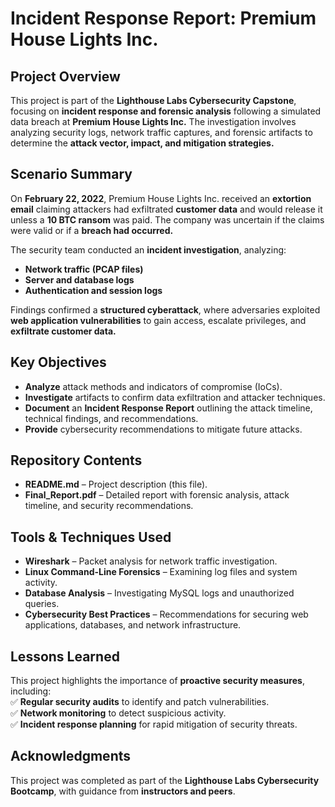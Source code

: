 
# ****Incident Response Report: Premium House Lights Inc.****

## ****Project Overview****
This project is part of the ****Lighthouse Labs Cybersecurity Capstone****, focusing on ****incident response and forensic analysis**** following a simulated data breach at ****Premium House Lights Inc.**** The investigation involves analyzing security logs, network traffic captures, and forensic artifacts to determine the ****attack vector, impact, and mitigation strategies.****

## ****Scenario Summary****
On ****February 22, 2022****, Premium House Lights Inc. received an ****extortion email**** claiming attackers had exfiltrated ****customer data**** and would release it unless a ****10 BTC ransom**** was paid. The company was uncertain if the claims were valid or if a ****breach had occurred.****

The security team conducted an ****incident investigation****, analyzing:  
- ****Network traffic (PCAP files)****  
- ****Server and database logs****  
- ****Authentication and session logs****  

Findings confirmed a ****structured cyberattack****, where adversaries exploited ****web application vulnerabilities**** to gain access, escalate privileges, and ****exfiltrate customer data.****  

## ****Key Objectives****
- ****Analyze**** attack methods and indicators of compromise (IoCs).  
- ****Investigate**** artifacts to confirm data exfiltration and attacker techniques.  
- ****Document**** an ****Incident Response Report**** outlining the attack timeline, technical findings, and recommendations.  
- ****Provide**** cybersecurity recommendations to mitigate future attacks.  

## ****Repository Contents****
- ****README.md**** – Project description (this file).  
- ****Final_Report.pdf**** – Detailed report with forensic analysis, attack timeline, and security recommendations.  

## ****Tools & Techniques Used****
- ****Wireshark**** – Packet analysis for network traffic investigation.  
- ****Linux Command-Line Forensics**** – Examining log files and system activity.  
- ****Database Analysis**** – Investigating MySQL logs and unauthorized queries.  
- ****Cybersecurity Best Practices**** – Recommendations for securing web applications, databases, and network infrastructure.  

## ****Lessons Learned****
This project highlights the importance of ****proactive security measures****, including:  
✅ ****Regular security audits**** to identify and patch vulnerabilities.  
✅ ****Network monitoring**** to detect suspicious activity.  
✅ ****Incident response planning**** for rapid mitigation of security threats.  

## ****Acknowledgments****
This project was completed as part of the ****Lighthouse Labs Cybersecurity Bootcamp****, with guidance from ****instructors and peers****.  
